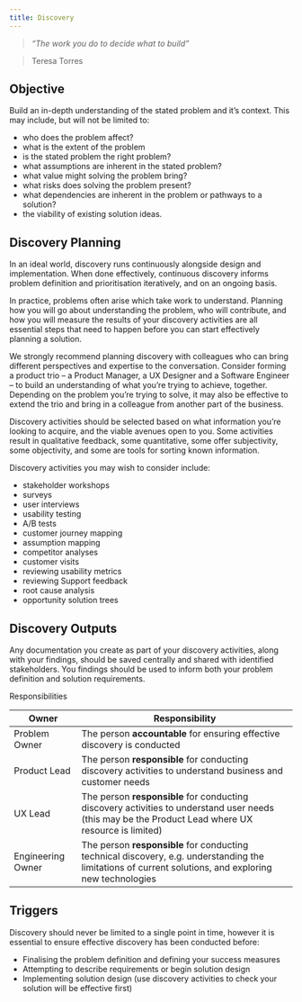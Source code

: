 ```yaml
---
title: Discovery
---
```


> *“The work you do to decide what to build”*

> Teresa Torres

## Objective

Build an in-depth understanding of the stated problem and it’s context. This may include, but will not be limited to:

- who does the problem affect?
- what is the extent of the problem
- is the stated problem the right problem?
- what assumptions are inherent in the stated problem?
- what value might solving the problem bring?
- what risks does solving the problem present?
- what dependencies are inherent in the problem or pathways to a solution?
- the viability of existing solution ideas.

## Discovery Planning

In an ideal world, discovery runs continuously alongside design and implementation. When done effectively, continuous discovery informs problem definition and prioritisation iteratively, and on an ongoing basis.

In practice, problems often arise which take work to understand. Planning how you will go about understanding the problem, who will contribute, and how you will measure the results of your discovery activities are all essential steps that need to happen before you can start effectively planning a solution.

We strongly recommend planning discovery with colleagues who can bring different perspectives and expertise to the conversation. Consider forming a product trio – a Product Manager, a UX Designer and a Software Engineer – to build an understanding of what you’re trying to achieve, together. Depending on the problem you’re trying to solve, it may also be effective to extend the trio and bring in a colleague from another part of the business.

Discovery activities should be selected based on what information you’re looking to acquire, and the viable avenues open to you. Some activities result in qualitative feedback, some quantitative, some offer subjectivity, some objectivity, and some are tools for sorting known information.

Discovery activities you may wish to consider include:

- stakeholder workshops
- surveys
- user interviews
- usability testing
- A/B tests
- customer journey mapping
- assumption mapping
- competitor analyses
- customer visits
- reviewing usability metrics
- reviewing Support feedback
- root cause analysis
- opportunity solution trees
 
## Discovery Outputs

Any documentation you create as part of your discovery activities, along with your findings, should be saved centrally and shared with identified stakeholders. You findings should be used to inform both your problem definition and solution requirements.
 
Responsibilities

| Owner | Responsibility |
| - | - |
| Problem Owner     | The person **accountable** for ensuring effective discovery is conducted |
| Product Lead      | The person **responsible** for conducting discovery activities to understand business and customer needs |
| UX Lead           | The person **responsible** for conducting discovery activities to understand user needs (this may be the Product Lead where UX resource is limited) |
| Engineering Owner  | The person **responsible** for conducting technical discovery, e.g. understanding the limitations of current solutions, and exploring new technologies |
 
## Triggers

Discovery should never be limited to a single point in time, however it is essential to ensure effective discovery has been conducted before:

- Finalising the problem definition and defining your success measures
- Attempting to describe requirements or begin solution design
- Implementing solution design (use discovery activities to check your solution will be effective first)